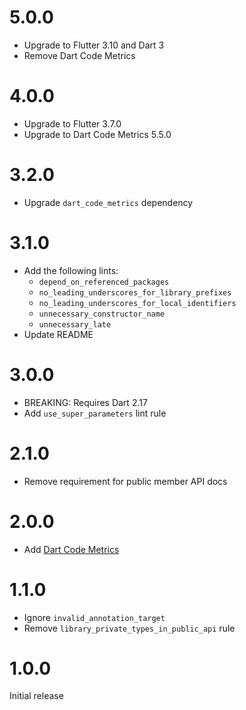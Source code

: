 # 5.0.0

- Upgrade to Flutter 3.10 and Dart 3
- Remove Dart Code Metrics

# 4.0.0

- Upgrade to Flutter 3.7.0
- Upgrade to Dart Code Metrics 5.5.0

# 3.2.0

- Upgrade `dart_code_metrics` dependency

# 3.1.0

- Add the following lints:
  - `depend_on_referenced_packages`
  - `no_leading_underscores_for_library_prefixes`
  - `no_leading_underscores_for_local_identifiers`
  - `unnecessary_constructor_name`
  - `unnecessary_late`
- Update README

# 3.0.0

- BREAKING: Requires Dart 2.17
- Add `use_super_parameters` lint rule

# 2.1.0

- Remove requirement for public member API docs

# 2.0.0

- Add [Dart Code Metrics](https://dartcodemetrics.dev)

# 1.1.0

- Ignore `invalid_annotation_target`
- Remove `library_private_types_in_public_api` rule

# 1.0.0

Initial release
